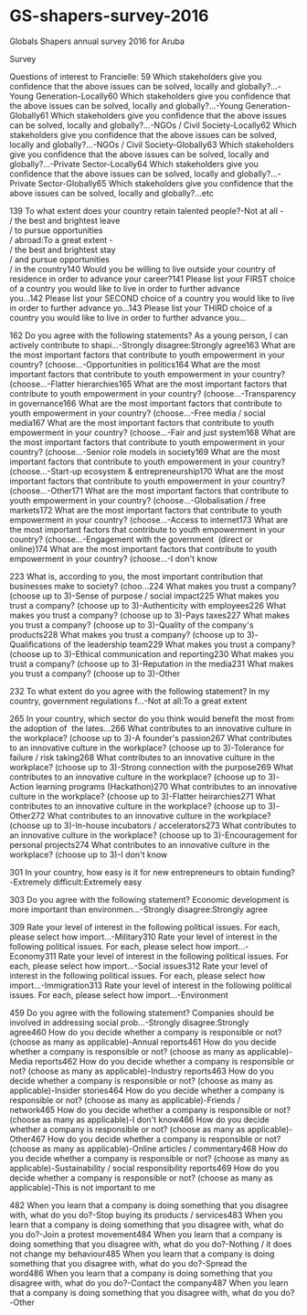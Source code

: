 # GS-shapers-survey-2016
Globals Shapers annual survey 2016 for Aruba

Survey

Questions of interest to Francielle:
59 Which stakeholders give you confidence that the above issues can be solved, locally and globally?...-Young Generation-Locally60 Which stakeholders give you confidence that the above issues can be solved, locally and globally?...-Young Generation-Globally61 Which stakeholders give you confidence that the above issues can be solved, locally and globally?...-NGOs / Civil Society-Locally62 Which stakeholders give you confidence that the above issues can be solved, locally and globally?...-NGOs / Civil Society-Globally63 Which stakeholders give you confidence that the above issues can be solved, locally and globally?...-Private Sector-Locally64 Which stakeholders give you confidence that the above issues can be solved, locally and globally?...-Private Sector-Globally65 Which stakeholders give you confidence that the above issues can be solved, locally and globally?...etc

139 To what extent does your country retain talented people?-Not at all -<br /> / the best and brightest leave<br /> / to pursue opportunities<br /> / abroad:To a great extent -<br /> / the best and brightest stay<br /> / and pursue opportunities<br /> / in the country140 Would you be willing to live outside your country of residence in order to advance your career?141 Please list your FIRST choice of a country you would like to live in order to further advance you...142 Please list your SECOND choice of a country you would like to live in order to further advance yo...143 Please list your THIRD choice of a country you would like to live in order to further advance you...

162 Do you agree with the following statements? As a young person, I can actively contribute to shapi...-Strongly disagree:Strongly agree163 What are the most important factors that contribute to youth empowerment in your country? (choose...-Opportunities in politics164 What are the most important factors that contribute to youth empowerment in your country? (choose...-Flatter hierarchies165 What are the most important factors that contribute to youth empowerment in your country? (choose...-Transparency in governance166 What are the most important factors that contribute to youth empowerment in your country? (choose...-Free media / social media167 What are the most important factors that contribute to youth empowerment in your country? (choose...-Fair and just system168 What are the most important factors that contribute to youth empowerment in your country? (choose...-Senior role models in society169 What are the most important factors that contribute to youth empowerment in your country? (choose...-Start-up ecosystem & entrepreneurship170 What are the most important factors that contribute to youth empowerment in your country? (choose...-Other171 What are the most important factors that contribute to youth empowerment in your country? (choose...-Globalisation / free markets172 What are the most important factors that contribute to youth empowerment in your country? (choose...-Access to internet173 What are the most important factors that contribute to youth empowerment in your country? (choose...-Engagement with the government  (direct or online)174 What are the most important factors that contribute to youth empowerment in your country? (choose...-I don't know

223 What is, according to you, the most important contribution that businesses make to society? (choo...224 What makes you trust a company? (choose up to 3)-Sense of purpose / social impact225 What makes you trust a company? (choose up to 3)-Authenticity with employees226 What makes you trust a company? (choose up to 3)-Pays taxes227 What makes you trust a company? (choose up to 3)-Quality of the company's products228 What makes you trust a company? (choose up to 3)-Qualifications of the leadership team229 What makes you trust a company? (choose up to 3)-Ethical communication and reporting230 What makes you trust a company? (choose up to 3)-Reputation in the media231 What makes you trust a company? (choose up to 3)-Other

232 To what extent do you agree with the following statement? In my country, government regulations f...-Not at all:To a great extent

265 In your country, which sector do you think would benefit the most from the adoption of  the lates...266 What contributes to an innovative culture in the workplace? (choose up to 3)-A founder's passion267 What contributes to an innovative culture in the workplace? (choose up to 3)-Tolerance for failure / risk taking268 What contributes to an innovative culture in the workplace? (choose up to 3)-Strong connection with the purpose269 What contributes to an innovative culture in the workplace? (choose up to 3)-Action learning programs (Hackathon)270 What contributes to an innovative culture in the workplace? (choose up to 3)-Flatter heirarchies271 What contributes to an innovative culture in the workplace? (choose up to 3)-Other272 What contributes to an innovative culture in the workplace? (choose up to 3)-In-house incubators / accelerators273 What contributes to an innovative culture in the workplace? (choose up to 3)-Encouragement for personal projects274 What contributes to an innovative culture in the workplace? (choose up to 3)-I don't know

301 In your country, how easy is it for new entrepreneurs to obtain funding?-Extremely difficult:Extremely easy

303 Do you agree with the following statement? Economic development is more important than environmen...-Strongly disagree:Strongly agree

309 Rate your level of interest in the following political issues. For each, please select how import...-Military310 Rate your level of interest in the following political issues. For each, please select how import...-Economy311 Rate your level of interest in the following political issues. For each, please select how import...-Social issues312 Rate your level of interest in the following political issues. For each, please select how import...-Immigration313 Rate your level of interest in the following political issues. For each, please select how import...-Environment

459 Do you agree with the following statement? Companies should be involved in addressing social prob...-Strongly disagree:Strongly agree460 How do you decide whether a company is responsible or not? (choose as many as applicable)-Annual reports461 How do you decide whether a company is responsible or not? (choose as many as applicable)-Media reports462 How do you decide whether a company is responsible or not? (choose as many as applicable)-Industry reports463 How do you decide whether a company is responsible or not? (choose as many as applicable)-Insider stories464 How do you decide whether a company is responsible or not? (choose as many as applicable)-Friends / network465 How do you decide whether a company is responsible or not? (choose as many as applicable)-I don't know466 How do you decide whether a company is responsible or not? (choose as many as applicable)-Other467 How do you decide whether a company is responsible or not? (choose as many as applicable)-Online articles / commentary468 How do you decide whether a company is responsible or not? (choose as many as applicable)-Sustainability / social responsibility reports469 How do you decide whether a company is responsible or not? (choose as many as applicable)-This is not important to me

482 When you learn that a company is doing something that you disagree with, what do you do?-Stop buying its products / services483 When you learn that a company is doing something that you disagree with, what do you do?-Join a protest movement484 When you learn that a company is doing something that you disagree with, what do you do?-Nothing / it does not change my behaviour485 When you learn that a company is doing something that you disagree with, what do you do?-Spread the word486 When you learn that a company is doing something that you disagree with, what do you do?-Contact the company487 When you learn that a company is doing something that you disagree with, what do you do?-Other

